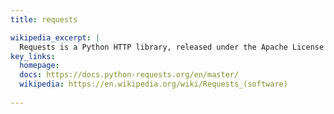 ```yaml
---
title: requests

wikipedia_excerpt: |
  Requests is a Python HTTP library, released under the Apache License 2.0. The goal of the project is to make HTTP requests simpler and more human-friendly.
key_links:
  homepage: 
  docs: https://docs.python-requests.org/en/master/
  wikipedia: https://en.wikipedia.org/wiki/Requests_(software)
  
---
```

